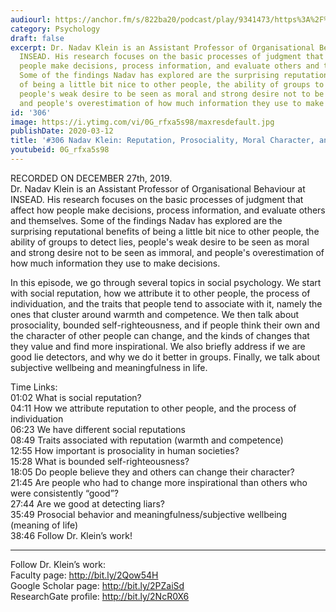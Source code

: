 ```yaml
---
audiourl: https://anchor.fm/s/822ba20/podcast/play/9341473/https%3A%2F%2Fd3ctxlq1ktw2nl.cloudfront.net%2Fproduction%2F2019-11-27%2F40950065-44100-2-d9477145c2f8c.m4a
category: Psychology
draft: false
excerpt: Dr. Nadav Klein is an Assistant Professor of Organisational Behaviour at
  INSEAD. His research focuses on the basic processes of judgment that affect how
  people make decisions, process information, and evaluate others and themselves.
  Some of the findings Nadav has explored are the surprising reputational benefits
  of being a little bit nice to other people, the ability of groups to detect lies,
  people's weak desire to be seen as moral and strong desire not to be seen as immoral,
  and people's overestimation of how much information they use to make decisions.
id: '306'
image: https://i.ytimg.com/vi/0G_rfxa5s98/maxresdefault.jpg
publishDate: 2020-03-12
title: '#306 Nadav Klein: Reputation, Prosociality, Moral Character, and Lie Detection'
youtubeid: 0G_rfxa5s98
---
```

<div class="timelinks">

RECORDED ON DECEMBER 27th, 2019.  
Dr. Nadav Klein is an Assistant Professor of Organisational Behaviour at INSEAD. His research focuses on the basic processes of judgment that affect how people make decisions, process information, and evaluate others and themselves. Some of the findings Nadav has explored are the surprising reputational benefits of being a little bit nice to other people, the ability of groups to detect lies, people's weak desire to be seen as moral and strong desire not to be seen as immoral, and people's overestimation of how much information they use to make decisions.

In this episode, we go through several topics in social psychology. We start with social reputation, how we attribute it to other people, the process of individuation, and the traits that people tend to associate with it, namely the ones that cluster around warmth and competence. We then talk about prosociality, bounded self-righteousness, and if people think their own and the character of other people can change, and the kinds of changes that they value and find more inspirational. We also briefly address if we are good lie detectors, and why we do it better in groups. Finally, we talk about subjective wellbeing and meaningfulness in life. 

Time Links:  
<time>01:02</time> What is social reputation?  
<time>04:11</time> How we attribute reputation to other people, and the process of individuation  
<time>06:23</time> We have different social reputations   
<time>08:49</time> Traits associated with reputation (warmth and competence)  
<time>12:55</time> How important is prosociality in human societies?   
<time>15:28</time> What is bounded self-righteousness?  
<time>18:05</time> Do people believe they and others can change their character?  
<time>21:45</time> Are people who had to change more inspirational than others who were consistently “good”?  
<time>27:44</time> Are we good at detecting liars?  
<time>35:49</time> Prosocial behavior and meaningfulness/subjective wellbeing (meaning of life)  
<time>38:46</time> Follow Dr. Klein’s work!

---

Follow Dr. Klein’s work:  
Faculty page: http://bit.ly/2Qow54H  
Google Scholar page: http://bit.ly/2PZaiSd  
ResearchGate profile: http://bit.ly/2NcR0X6
</div>


